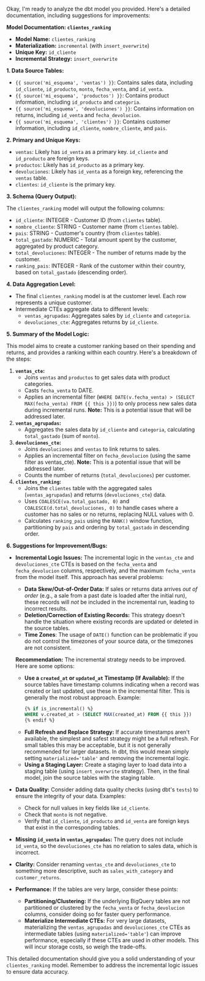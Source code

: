 Okay, I'm ready to analyze the dbt model you provided. Here's a detailed documentation, including suggestions for improvements:

**Model Documentation: `clientes_ranking`**

*   **Model Name:** `clientes_ranking`
*   **Materialization:** `incremental` (with `insert_overwrite`)
*   **Unique Key:** `id_cliente`
*   **Incremental Strategy:** `insert_overwrite`

**1. Data Source Tables:**

*   `{{ source('mi_esquema', 'ventas') }}`: Contains sales data, including `id_cliente`, `id_producto`, `monto`, `fecha_venta`, and `id_venta`.
*   `{{ source('mi_esquema', 'productos') }}`: Contains product information, including `id_producto` and `categoria`.
*   `{{ source('mi_esquema', 'devoluciones') }}`: Contains information on returns, including `id_venta` and `fecha_devolucion`.
*   `{{ source('mi_esquema', 'clientes') }}`: Contains customer information, including `id_cliente`, `nombre_cliente`, and `pais`.

**2. Primary and Unique Keys:**

*   `ventas`: Likely has `id_venta` as a primary key.  `id_cliente` and `id_producto` are foreign keys.
*   `productos`: Likely has `id_producto` as a primary key.
*   `devoluciones`: Likely has `id_venta` as a foreign key, referencing the `ventas` table.
*   `clientes`: `id_cliente` is the primary key.

**3. Schema (Query Output):**

The `clientes_ranking` model will output the following columns:

*   `id_cliente`: INTEGER - Customer ID (from `clientes` table).
*   `nombre_cliente`: STRING - Customer name (from `clientes` table).
*   `pais`: STRING - Customer's country (from `clientes` table).
*   `total_gastado`: NUMERIC - Total amount spent by the customer, aggregated by product category.
*   `total_devoluciones`: INTEGER - The number of returns made by the customer.
*   `ranking_pais`: INTEGER - Rank of the customer within their country, based on `total_gastado` (descending order).

**4. Data Aggregation Level:**

*   The final `clientes_ranking` model is at the customer level.  Each row represents a unique customer.
*   Intermediate CTEs aggregate data to different levels:
    *   `ventas_agrupadas`: Aggregates sales by `id_cliente` and `categoria`.
    *   `devoluciones_cte`: Aggregates returns by `id_cliente`.

**5. Summary of the Model Logic:**

This model aims to create a customer ranking based on their spending and returns, and provides a ranking within each country.  Here's a breakdown of the steps:

1.  **`ventas_cte`:**
    *   Joins `ventas` and `productos` to get sales data with product categories.
    *   Casts `fecha_venta` to DATE.
    *   Applies an incremental filter (`WHERE DATE(v.fecha_venta) > (SELECT MAX(fecha_venta) FROM {{ this }})`) to only process new sales data during incremental runs.  **Note:** This is a potential issue that will be addressed later.
2.  **`ventas_agrupadas`:**
    *   Aggregates the sales data by `id_cliente` and `categoria`, calculating `total_gastado` (sum of `monto`).
3.  **`devoluciones_cte`:**
    *   Joins `devoluciones` and `ventas` to link returns to sales.
    *   Applies an incremental filter on `fecha_devolucion` (using the same filter as ventas_cte).  **Note:** This is a potential issue that will be addressed later.
    *   Counts the number of returns (`total_devoluciones`) per customer.
4.  **`clientes_ranking`:**
    *   Joins the `clientes` table with the aggregated sales (`ventas_agrupadas`) and returns (`devoluciones_cte`) data.
    *   Uses `COALESCE(va.total_gastado, 0)` and `COALESCE(d.total_devoluciones, 0)` to handle cases where a customer has no sales or no returns, replacing NULL values with 0.
    *   Calculates `ranking_pais` using the `RANK()` window function, partitioning by `pais` and ordering by `total_gastado` in descending order.

**6. Suggestions for Improvement/Bugs:**

*   **Incremental Logic Issues:** The incremental logic in the `ventas_cte` and `devoluciones_cte` CTEs is based on the `fecha_venta` and `fecha_devolucion` columns, respectively, and the maximum `fecha_venta` from the model itself. This approach has several problems:
    *   **Data Skew/Out-of-Order Data:** If sales or returns data arrives *out of order* (e.g., a sale from a past date is loaded after the initial run), these records will *not* be included in the incremental run, leading to incorrect results.
    *   **Deletion/Correction of Existing Records:**  This strategy doesn't handle the situation where existing records are updated or deleted in the source tables.
    *   **Time Zones**: The usage of `DATE()` function can be problematic if you do not control the timezones of your source data, or the timezones are not consistent.

    **Recommendation:**  The incremental strategy needs to be improved.  Here are some options:

    *   **Use a `created_at` or `updated_at` Timestamp (If Available):** If the source tables have timestamp columns indicating when a record was created or last updated, use these in the incremental filter.  This is generally the most robust approach. Example:
        ```sql
        {% if is_incremental() %}
        WHERE v.created_at > (SELECT MAX(created_at) FROM {{ this }})
        {% endif %}
        ```
    *   **Full Refresh and Replace Strategy:**  If accurate timestamps aren't available, the simplest and safest strategy might be a full refresh.  For small tables this may be acceptable, but it is not generally recommended for larger datasets. In dbt, this would mean simply setting `materialized='table'` and removing the incremental logic.
    *   **Using a Staging Layer:**  Create a staging layer to load data into a staging table (using `insert_overwrite` strategy). Then, in the final model, join the source tables with the staging table.
*   **Data Quality:** Consider adding data quality checks (using dbt's `tests`) to ensure the integrity of your data.  Examples:
    *   Check for null values in key fields like `id_cliente`.
    *   Check that `monto` is not negative.
    *   Verify that `id_cliente`, `id_producto` and `id_venta` are foreign keys that exist in the corresponding tables.
*   **Missing `id_venta` in `ventas_agrupadas`:**  The query does not include `id_venta`, so the `devoluciones_cte` has no relation to sales data, which is incorrect.
*   **Clarity:** Consider renaming `ventas_cte` and `devoluciones_cte` to something more descriptive, such as `sales_with_category` and `customer_returns`.
*   **Performance:** If the tables are very large, consider these points:
    *   **Partitioning/Clustering:** If the underlying BigQuery tables are not partitioned or clustered by the `fecha_venta` or `fecha_devolucion` columns, consider doing so for faster query performance.
    *   **Materialize Intermediate CTEs:**  For very large datasets, materializing the `ventas_agrupadas` and `devoluciones_cte` CTEs as intermediate tables (using `materialized='table'`) can improve performance, especially if these CTEs are used in other models. This will incur storage costs, so weigh the trade-offs.

This detailed documentation should give you a solid understanding of your `clientes_ranking` model. Remember to address the incremental logic issues to ensure data accuracy.
